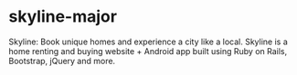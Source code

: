 # skyline-major
Skyline: Book unique homes and experience a city like a local. Skyline is a home renting and buying website + Android app built using Ruby on Rails, Bootstrap, jQuery and more.
